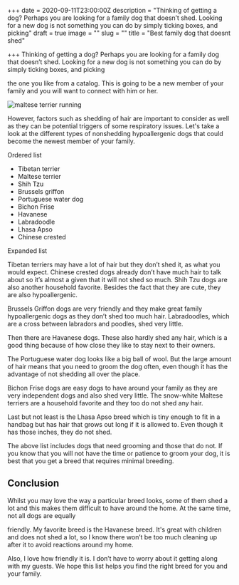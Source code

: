 +++
date = 2020-09-11T23:00:00Z
description = "Thinking of getting a dog? Perhaps you are looking for a family dog that doesn’t shed. Looking for a new dog is not something you can do by simply ticking boxes, and picking"
draft = true
image = ""
slug = ""
title = "Best family dog that doesnt shed"

+++
Thinking of getting a dog? Perhaps you are looking for a family dog that doesn’t shed. Looking for a new dog is not something you can do by simply ticking boxes, and picking

the one you like from a catalog. This is going to be a new member of your family and you will want to connect with him or her.

![maltese terrier running](/uploads/dog-4095742_640.jpg)

However, factors such as shedding of hair are important to consider as well as they can be potential triggers of some respiratory issues. Let's take a look at the different types of nonshedding hypoallergenic dogs that could become the newest member of your family.

Ordered list

* Tibetan terrier
* Maltese terrier
* Shih Tzu
* Brussels griffon
* Portuguese water dog
* Bichon Frise
* Havanese
* Labradoodle
* Lhasa Apso
* Chinese crested

Expanded list

Tibetan terriers may have a lot of hair but they don’t shed it, as what you would expect. Chinese crested dogs already don’t have much hair to talk about so it’s almost a given that it will not shed so much. Shih Tzu dogs are also another household favorite. Besides the fact that they are cute, they are also hypoallergenic.

Brussels Griffon dogs are very friendly and they make great family hypoallergenic dogs as they don’t shed too much hair. Labradoodles, which are a cross between labradors and poodles, shed very little.

Then there are Havanese dogs. These also hardly shed any hair, which is a good thing because of how close they like to stay next to their owners.

The Portuguese water dog looks like a big ball of wool. But the large amount of hair means that you need to groom the dog often, even though it has the advantage of not shedding all over the place.

Bichon Frise dogs are easy dogs to have around your family as they are very independent dogs and also shed very little. The snow-white Maltese terriers are a household favorite and they too do not shed any hair.

Last but not least is the Lhasa Apso breed which is tiny enough to fit in a handbag but has hair that grows out long if it is allowed to. Even though it has those inches, they do not shed.

The above list includes dogs that need grooming and those that do not. If you know that you will not have the time or patience to groom your dog, it is best that you get a breed that requires minimal breeding.

## Conclusion

Whilst you may love the way a particular breed looks, some of them shed a lot and this makes them difficult to have around the home. At the same time, not all dogs are equally

friendly. My favorite breed is the Havanese breed. It's great with children and does not shed a lot, so I know there won’t be too much cleaning up after it to avoid reactions around my home.

Also, I love how friendly it is. I don’t have to worry about it getting along with my guests. We hope this list helps you find the right breed for you and your family.